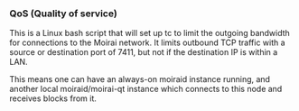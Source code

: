 ### QoS (Quality of service) ###

This is a Linux bash script that will set up tc to limit the outgoing bandwidth for connections to the Moirai network. It limits outbound TCP traffic with a source or destination port of 7411, but not if the destination IP is within a LAN.

This means one can have an always-on moiraid instance running, and another local moiraid/moirai-qt instance which connects to this node and receives blocks from it.
